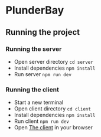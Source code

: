# PlunderBay

## Running the project

### Running the server
* Open server directory
```cd server```
* Install dependencies
```npm install```
* Run server
```npm run dev```

### Running the client
* Start a new terminal
* Open client directory 
```cd client```
* Install dependencies
```npm install```
* Run client
```npm run dev```
* Open [The client](http://localhost:8080/) in your browser

